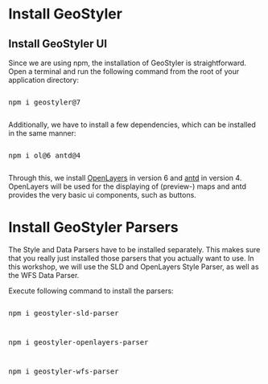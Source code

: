 
# Install GeoStyler

## Install GeoStyler UI

Since we are using npm, the installation of GeoStyler is straightforward.
Open a terminal and run the following command from the root of your application directory:

<pre><xmp>npm i geostyler@7</xmp></pre>

Additionally, we have to install a few dependencies, which can be installed in the same manner:

<pre><xmp>npm i ol@6 antd@4</xmp></pre>

Through this, we install [OpenLayers](https://openlayers.org/) in version 6 and [antd](https://ant.design/) in version 4. OpenLayers will be used
for the displaying of (preview-) maps and antd provides the very basic ui components, such as buttons.

# Install GeoStyler Parsers

The Style and Data Parsers have to be installed separately. This makes sure that you really just installed those parsers that you actually want to use.
In this workshop, we will use the SLD and OpenLayers Style Parser, as well as the WFS Data Parser.

Execute following command to install the parsers:

<pre><xmp>npm i geostyler-sld-parser</xmp></pre>
<pre><xmp>npm i geostyler-openlayers-parser</xmp></pre>
<pre><xmp>npm i geostyler-wfs-parser</xmp></pre>
